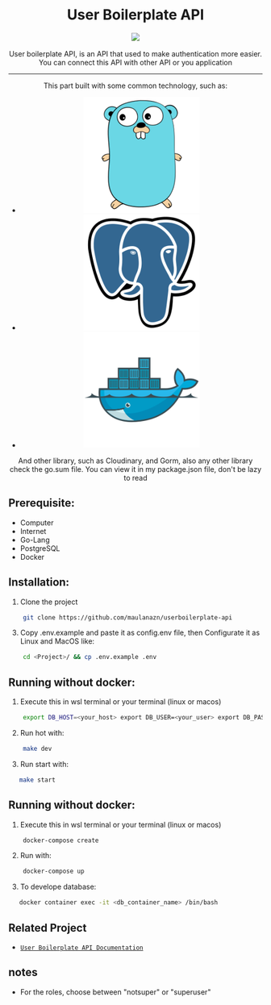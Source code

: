 <div align="center">
    <h1>User Boilerplate API</h1>
    <image src="public/userboilerplate.png" width="230">
    <p>User boilerplate API, is an API that used to make authentication more easier. You can connect this API with other API or you application</p>
</div>

---

<div align="center">
    This part built with some common technology, such as:
    <ul>
        <li><a href="https://go.dev"><img src="https://github.com/devicons/devicon/blob/master/icons/go/go-original.svg" alt="Golang" width="230"></a></li>
        <li><a href="https://www.postgresql.org/"><img src="https://github.com/devicons/devicon/blob/master/icons/postgresql/postgresql-original.svg" alt="postgresql" width="230"></a></li>
        <li><a href="https://www.docker.com/"><img src="https://github.com/devicons/devicon/blob/master/icons/docker/docker-original.svg" alt="Docker" width="230"></a></li>
    </ul>
    And other library, such as Cloudinary, and Gorm, also any other library check the go.sum file. You can view it in my package.json file, don't be lazy to read
</div>

## Prerequisite:
- Computer
- Internet
- Go-Lang
- PostgreSQL
- Docker

## Installation:
1. Clone the project 
```sh
    git clone https://github.com/maulanazn/userboilerplate-api
```
3. Copy .env.example and paste it as config.env file, then Configurate it as Linux and MacOS like:
```sh
    cd <Project>/ && cp .env.example .env
```

## Running without docker:
1. Execute this in wsl terminal or your terminal (linux or macos)
```sh
    export DB_HOST=<your_host> export DB_USER=<your_user> export DB_PASSWORD=<your_pass> export DB_NAME=<your_db> export DB_PORT=<your_port> export DB_SSLMODE=<ssl_or_not> export DB_TIMEZONE=<your_timezone> export CLOUDINARY_URL=<your_url> export CLOUDINARY_FOLDER=<your_folder> export JWT_KEY=<your_key>
``` 
2. Run hot with:
```sh
    make dev
```
3. Run start with:
```sh
   make start
```

## Running without docker:
1. Execute this in wsl terminal or your terminal (linux or macos)
```sh
    docker-compose create 
``` 
2. Run with:
```sh
    docker-compose up
```
3. To develope database:
```sh
   docker container exec -it <db_container_name> /bin/bash
```

## Related Project
* [`User Boilerplate API Documentation`](https://documenter.getpostman.com/view/28539346/2s9YXb9R9b)

## notes
- For the roles, choose between "notsuper" or "superuser"
